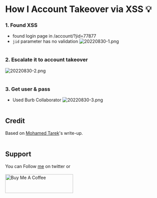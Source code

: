 # How I Account Takeover via XSS 💡

### 1. Found XSS
- found login page in /account/?jid=77877
- `jid` parameter has no validation
![20220830-1.png](../images/20220830-1.png)
<br>&nbsp;

### 2. Escalate it to account takeover
![20220830-2.png](../images/20220830-2.png)
<br>&nbsp;

### 3. Get user & pass
- Used Burb Collaborator
![20220830-3.png](../images/20220830-3.png)
<br>&nbsp;

## Credit
Based on [Mohamed Tarek](https://medium.com/@mohamedtarekq/how-i-get-full-account-takeover-via-stealing-actions-login-form-xss-9e50068c2b2d)'s write-up.
</br>&nbsp;

## Support
You can Follow [me](https://twitter.com/MeAsHacker_HNA) on twitter or
<br><br><a href="https://www.buymeacoffee.com/NafisiAslH" target="_blank"><img src="https://cdn.buymeacoffee.com/buttons/v2/default-yellow.png" alt="Buy Me A Coffee" style="height: 60px !important;width: 217px !important;" ></a>
